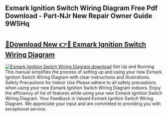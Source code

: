 ## Exmark Ignition Switch Wiring Diagram Free Pdf Download - Part-NJr New Repair Owner Guide 9W5Hq

# <h2><a href="http://dfkraog.blite.top/?on=Exmark+Ignition+Switch+Wiring+Diagram">🔗Download New 👉🔴 Exmark Ignition Switch Wiring Diagram</a></h2>

[![Exmark Ignition Switch Wiring Diagram download](https://i.imgur.com/lujVjoI.png)](http://dfkraog.blite.top/?on=Exmark+Ignition+Switch+Wiring+Diagram)
Get Up and Running This manual simplifies the process of setting up and using your new Exmark Ignition Switch Wiring Diagram with clear instructions and illustrations. Safety Precautions for Indoor Use Please adhere to all safety precautions when using your new Exmark Ignition Switch Wiring Diagram indoors. Enjoy the efficiency of list of features while using your new Exmark Ignition Switch Wiring Diagram. Your Feedback is Valued Exmark Ignition Switch Wiring Diagram. We appreciate your input and are committed to providing you with exceptional service.
